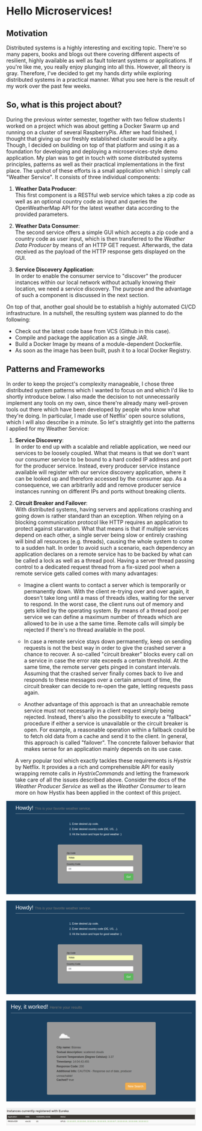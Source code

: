 
# Hello Microservices!

## Motivation

Distributed systems is a highly interesting and exciting topic. There're so many papers,
books and blogs out there covering different aspects of resilient, highly available as well as fault
tolerant systems or applications. If you're like me, you really enjoy plunging into all this.
However, all theory is gray. Therefore, I've decided to get my hands dirty while exploring
distributed systems in a practical manner. What you see here is the result of my work over the past few weeks.


## So, what is this project about?
During the previous winter semester, together with two fellow students I worked on a project which was about 
getting a Docker Swarm up and running on a cluster of several RaspberryPis. After we had finished, I thought that giving up our
freshly established cluster would be a pity. Though, I decided on building on top of that platform
and using it as a foundation for developing and deploying a microservices-style demo application. My plan was
to get in touch with some distributed systems principles, patterns as well as their practical
implementations in the first place. The upshot of these efforts is a small application which I simply call "Weather Service".
It consists of three individual components:

1) __Weather Data Producer__:<br/>
 This first component is a RESTful web service which takes a zip code as well
 as an optional country code as input and queries the OpenWeatherMap API for the latest weather data
 according to the provided parameters. 
 
2) __Weather Data Consumer__:<br/>
The second service offers a simple GUI which accepts a zip code and a country
code as user input, which is then transferred to the _Weather Data Producer_ by means of an
HTTP GET request. Afterwards, the data received as the payload of the HTTP response gets displayed 
on the GUI. 

3) __Service Discovery Application__:<br/>
In order to enable the consumer service to "discover" the producer instances within our local
network without actually knowing their location, we need a service discovery. The purpose and the
advantage of such a component is discussed in the next section.


On top of that, another goal should be to establish a highly automated CI/CD infrastructure. In a nutshell,
the resulting system was planned to do the following:

   + Check out the latest code base from VCS (Github in this case).
   + Compile and package the application as a single JAR.
   + Build a Docker Image by means of a module-dependent Dockerfile.
   + As soon as the image has been built, push it to a local Docker Registry.


## Patterns and Frameworks

In order to keep the project's complexity manageable, I chose three distributed system patterns which I wanted
to focus on and which I'd like to shortly introduce below. I also made the decision to not unnecessarily implement
any tools on my own, since there're already many well-proven tools out there which have been developed by people who know
what they're doing. In particular, I made use of Netflix' open source solutions, which I will also describe 
in a minute. So let's straightly get into the patterns I applied for my Weather Service:

1) __Service Discovery__:<br/>
In order to end up with a scalable and reliable application, we need our services to be loosely coupled.
What that means is that we don't want our consumer service to be bound to a hard coded IP address and port for the
producer service. Instead, every producer service instance available will register with our service
discovery application, where it can be looked up and therefore accessed by the consumer app. As a consequence, we 
can arbitrarily add and remove producer service instances running on different IPs and ports without breaking
clients.<br/>

2) __Circuit Breaker and Failover__:<br/>
With distributed systems, having servers and applications crashing and going down is rather standard than an exception.
When relying on a blocking communication protocol like HTTP requires an application to protect against starvation. What
that means is that if multiple services depend on each other, a single server being slow or entirely crashing will bind
all resources (e.g. threads), causing the whole system to come to a sudden halt. In order to avoid such a scenario, each
dependency an application declares on a remote service has to be backed by what can be called a lock as well as a thread
pool. Having a server thread passing control to a dedicated request thread from a fix-sized pool when a remote service
gets called comes with many advantages:

   + Imagine a client wants to contact a server which is temporarily or permanently down. With the client re-trying
      over and over again, it doesn't take long until a mass of threads idles, waiting for the server to respond. In the 
      worst case, the client runs out of memory and gets killed by the operating system. By means of a thread pool 
      per service we can define a maximum number of threads which are allowed to be in use a the same time. Remote calls
      will simply be rejected if there's no thread available in the pool.
      
   + In case a remote service stays down permanently, keep on sending requests is not the best way in order to give 
     the crashed server a chance to recover. A so-called "circuit breaker" blocks every call on a service in case the
     error rate exceeds a certain threshold. At the same time, the remote server gets pinged in constant intervals.
     Assuming that the crashed server finally comes back to live and responds to these messages over a certain 
     amount of time, the circuit breaker can decide to re-open the gate, letting requests pass again.
      
   + Another advantage of this approach is that an unreachable remote service must not necessarily in a
      client request simply being rejected. Instead, there's also the possibility to execute a "fallback" procedure
      if either a service is unavailable or the circuit breaker is open. For example, a reasonable operation within a
      fallback could be to fetch old data from a cache and send it to the client. In general, this approach is 
      called "failover". The concrete failover behavior that makes sense for an application mainly depends on 
      its use case.
      
   A very popular tool which exactly tackles these requirements is _Hystrix_ by Netflix. It provides a 
   a rich and comprehensible API for easily wrapping remote calls in _HystrixCommands_ and letting the framework
   take care of all the issues described above. Consider the docs of the _Weather Producer Service_ as well as 
   the _Weather Consumer_ to learn more on how Hystix has been applied in the context of this project.
    
    



![](/screenshots/consumer_gui.png)

![](/screenshots/consumer_gui_2.png)

![](/screenshots/failover_demo.png)

![](/screenshots/eureka.png)
  